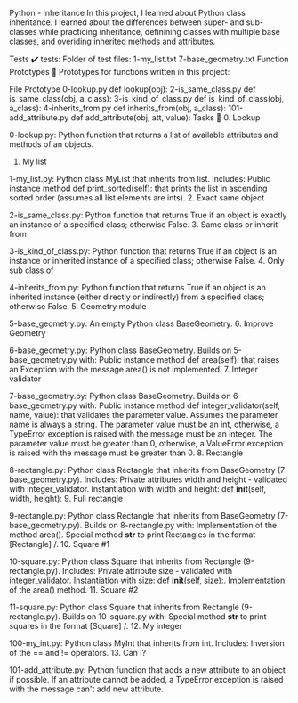 Python - Inheritance
In this project, I learned about Python class inheritance. I learned about the differences between super- and sub-classes while practicing inheritance, definining classes with multiple base classes, and overiding inherited methods and attributes.

Tests ✔️
tests: Folder of test files:
1-my_list.txt
7-base_geometry.txt
Function Prototypes 💾
Prototypes for functions written in this project:

File	Prototype
0-lookup.py	def lookup(obj):
2-is_same_class.py	def is_same_class(obj, a_class):
3-is_kind_of_class.py	def is_kind_of_class(obj, a_class):
4-inherits_from.py	def inherits_from(obj, a_class):
101-add_attribute.py	def add_attribute(obj, att, value):
Tasks 📃
0. Lookup

0-lookup.py: Python function that returns a list of available attributes and methods of an objects.
1. My list

1-my_list.py: Python class MyList that inherits from list. Includes:
Public instance method def print_sorted(self): that prints the list in ascending sorted order (assumes all list elements are ints).
2. Exact same object

2-is_same_class.py: Python function that returns True if an object is exactly an instance of a specified class; otherwise False.
3. Same class or inherit from

3-is_kind_of_class.py: Python function that returns True if an object is an instance or inherited instance of a specified class; otherwise False.
4. Only sub class of

4-inherits_from.py: Python function that returns True if an object is an inherited instance (either directly or indirectly) from a specified class; otherwise False.
5. Geometry module

5-base_geometry.py: An empty Python class BaseGeometry.
6. Improve Geometry

6-base_geometry.py: Python class BaseGeometry. Builds on 5-base_geometry.py with:
Public instance method def area(self): that raises an Exception with the message area() is not implemented.
7. Integer validator

7-base_geometry.py: Python class BaseGeometry. Builds on 6-base_geometry.py with:
Public instance method def integer_validator(self, name, value): that validates the parameter value.
Assumes the parameter name is always a string.
The parameter value must be an int, otherwise, a TypeError exception is raised with the message <name> must be an integer.
The parameter value must be greater than 0, otherwise, a ValueError exception is raised with the message <value> must be greater than 0.
8. Rectangle

8-rectangle.py: Python class Rectangle that inherits from BaseGeometry (7-base_geometry.py). Includes:
Private attributes width and height - validated with integer_validator.
Instantiation with width and height: def __init__(self, width, height):
9. Full rectangle

9-rectangle.py: Python class Rectangle that inherits from BaseGeometry (7-base_geometry.py). Builds on 8-rectangle.py with:
Implementation of the method area().
Special method __str__ to print Rectangles in the format [Rectangle] <width>/<height>.
10. Square #1

10-square.py: Python class Square that inherits from Rectangle (9-rectangle.py). Includes:
Private attribute size - validated with integer_validator.
Instantiation with size: def __init__(self, size):.
Implementation of the area() method.
11. Square #2

11-square.py: Python class Square that inherits from Rectangle (9-rectangle.py). Builds on 10-square.py with:
Special method __str__ to print squares in the format [Square] <width>/<height>.
12. My integer

100-my_int.py: Python class MyInt that inherits from int. Includes:
Inversion of the == and != operators.
13. Can I?

101-add_attribute.py: Python function that adds a new attribute to an object if possible.
If an attribute cannot be added, a TypeError exception is raised with the message can't add new attribute.
